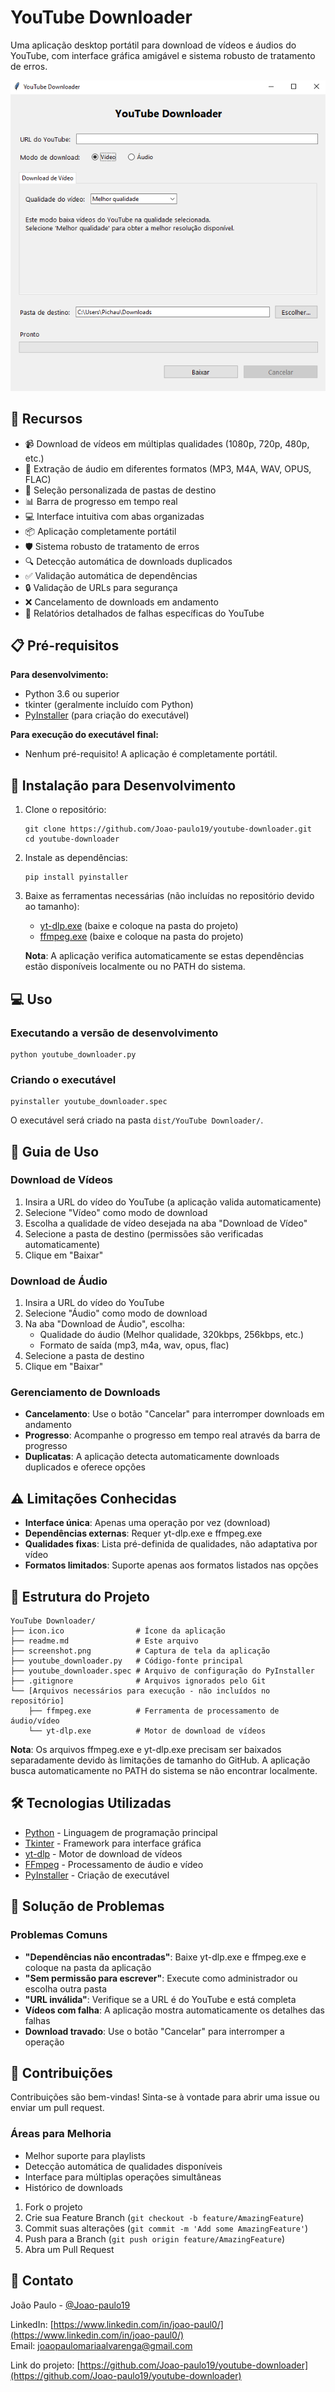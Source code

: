 # YouTube Downloader
Uma aplicação desktop portátil para download de vídeos e áudios do YouTube, com interface gráfica amigável e sistema robusto de tratamento de erros.

![Screenshot da aplicação](screenshot1.png)

## 🌟 Recursos
- 📹 Download de vídeos em múltiplas qualidades (1080p, 720p, 480p, etc.)
- 🎵 Extração de áudio em diferentes formatos (MP3, M4A, WAV, OPUS, FLAC)
- 📂 Seleção personalizada de pastas de destino
- 📊 Barra de progresso em tempo real
- 💻 Interface intuitiva com abas organizadas
- 📦 Aplicação completamente portátil
- 🛡️ Sistema robusto de tratamento de erros
- 🔍 Detecção automática de downloads duplicados
- ✅ Validação automática de dependências
- 🔒 Validação de URLs para segurança
- ❌ Cancelamento de downloads em andamento
- 📝 Relatórios detalhados de falhas específicas do YouTube

## 📋 Pré-requisitos
**Para desenvolvimento:**
- Python 3.6 ou superior
- tkinter (geralmente incluído com Python)
- [PyInstaller](https://pyinstaller.org/) (para criação do executável)

**Para execução do executável final:**
- Nenhum pré-requisito! A aplicação é completamente portátil.

## 🚀 Instalação para Desenvolvimento
1. Clone o repositório:
   ```
   git clone https://github.com/Joao-paulo19/youtube-downloader.git
   cd youtube-downloader
   ```
2. Instale as dependências:
   ```
   pip install pyinstaller
   ```
3. Baixe as ferramentas necessárias (não incluídas no repositório devido ao tamanho):
   - [yt-dlp.exe](https://github.com/yt-dlp/yt-dlp/releases) (baixe e coloque na pasta do projeto)
   - [ffmpeg.exe](https://ffmpeg.org/download.html) (baixe e coloque na pasta do projeto)
   
   **Nota**: A aplicação verifica automaticamente se estas dependências estão disponíveis localmente ou no PATH do sistema.

## 💻 Uso
### Executando a versão de desenvolvimento
```
python youtube_downloader.py
```

### Criando o executável
```
pyinstaller youtube_downloader.spec
```
O executável será criado na pasta `dist/YouTube Downloader/`.

## 📝 Guia de Uso
### Download de Vídeos
1. Insira a URL do vídeo do YouTube (a aplicação valida automaticamente)
2. Selecione "Vídeo" como modo de download
3. Escolha a qualidade de vídeo desejada na aba "Download de Vídeo"
4. Selecione a pasta de destino (permissões são verificadas automaticamente)
5. Clique em "Baixar"

### Download de Áudio
1. Insira a URL do vídeo do YouTube
2. Selecione "Áudio" como modo de download
3. Na aba "Download de Áudio", escolha:
   - Qualidade do áudio (Melhor qualidade, 320kbps, 256kbps, etc.)
   - Formato de saída (mp3, m4a, wav, opus, flac)
4. Selecione a pasta de destino
5. Clique em "Baixar"

### Gerenciamento de Downloads
- **Cancelamento**: Use o botão "Cancelar" para interromper downloads em andamento
- **Progresso**: Acompanhe o progresso em tempo real através da barra de progresso
- **Duplicatas**: A aplicação detecta automaticamente downloads duplicados e oferece opções

## ⚠️ Limitações Conhecidas
- **Interface única**: Apenas uma operação por vez (download)
- **Dependências externas**: Requer yt-dlp.exe e ffmpeg.exe
- **Qualidades fixas**: Lista pré-definida de qualidades, não adaptativa por vídeo
- **Formatos limitados**: Suporte apenas aos formatos listados nas opções

## 📁 Estrutura do Projeto
```
YouTube Downloader/
├── icon.ico                # Ícone da aplicação
├── readme.md               # Este arquivo
├── screenshot.png          # Captura de tela da aplicação
├── youtube_downloader.py   # Código-fonte principal
├── youtube_downloader.spec # Arquivo de configuração do PyInstaller
├── .gitignore              # Arquivos ignorados pelo Git
└── [Arquivos necessários para execução - não incluídos no repositório]
    ├── ffmpeg.exe          # Ferramenta de processamento de áudio/vídeo
    └── yt-dlp.exe          # Motor de download de vídeos
```

**Nota**: Os arquivos ffmpeg.exe e yt-dlp.exe precisam ser baixados separadamente devido às limitações de tamanho do GitHub. A aplicação busca automaticamente no PATH do sistema se não encontrar localmente.

## 🛠️ Tecnologias Utilizadas
- [Python](https://www.python.org/) - Linguagem de programação principal
- [Tkinter](https://docs.python.org/3/library/tkinter.html) - Framework para interface gráfica
- [yt-dlp](https://github.com/yt-dlp/yt-dlp) - Motor de download de vídeos 
- [FFmpeg](https://ffmpeg.org/) - Processamento de áudio e vídeo
- [PyInstaller](https://pyinstaller.org/) - Criação de executável

## 🐛 Solução de Problemas
### Problemas Comuns
- **"Dependências não encontradas"**: Baixe yt-dlp.exe e ffmpeg.exe e coloque na pasta da aplicação
- **"Sem permissão para escrever"**: Execute como administrador ou escolha outra pasta
- **"URL inválida"**: Verifique se a URL é do YouTube e está completa
- **Vídeos com falha**: A aplicação mostra automaticamente os detalhes das falhas
- **Download travado**: Use o botão "Cancelar" para interromper a operação

## 🤝 Contribuições
Contribuições são bem-vindas! Sinta-se à vontade para abrir uma issue ou enviar um pull request.

### Áreas para Melhoria
- Melhor suporte para playlists
- Detecção automática de qualidades disponíveis
- Interface para múltiplas operações simultâneas
- Histórico de downloads

1. Fork o projeto
2. Crie sua Feature Branch (`git checkout -b feature/AmazingFeature`)
3. Commit suas alterações (`git commit -m 'Add some AmazingFeature'`)
4. Push para a Branch (`git push origin feature/AmazingFeature`)
5. Abra um Pull Request

## 📧 Contato
João Paulo - [@Joao-paulo19](https://github.com/Joao-paulo19)

LinkedIn: [https://www.linkedin.com/in/joao-paul0/](https://www.linkedin.com/in/joao-paul0/)  
Email: joaopaulomariaalvarenga@gmail.com

Link do projeto: [https://github.com/Joao-paulo19/youtube-downloader](https://github.com/Joao-paulo19/youtube-downloader)
